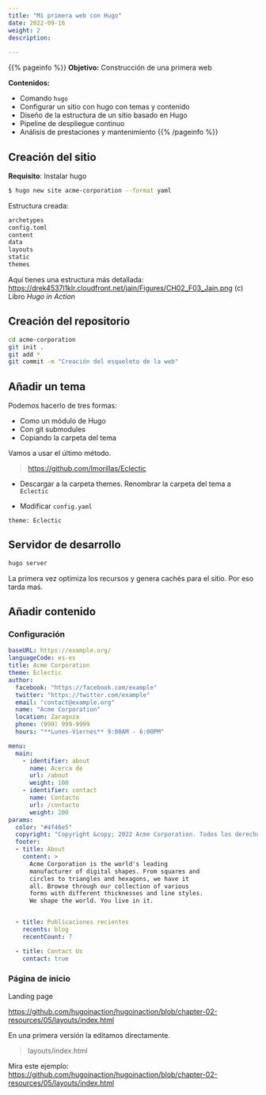 ```yaml
---
title: "Mi primera web con Hugo"
date: 2022-09-16
weight: 2
description: 
  
---
```


{{% pageinfo %}}
**Objetivo:** Construcción de una primera web

**Contenidos:** 
* Comando ```hugo```
* Configurar un sitio con hugo con temas y contenido
* Diseño de la estructura de un sitio basado en Hugo
* Pipeline de despliegue continuo
* Análisis de prestaciones y mantenimiento
{{% /pageinfo %}}

## Creación del sitio

**Requisito**: Instalar hugo

``` bash
$ hugo new site acme-corporation --format yaml

```

Estructura creada:

``` bash
archetypes
config.toml
content
data
layouts
static
themes
```
Aquí tienes una estructura más detallada: https://drek4537l1klr.cloudfront.net/jain/Figures/CH02_F03_Jain.png  (c) Libro *Hugo in Action*


## Creación del repositorio

``` bash
cd acme-corporation
git init .
git add *
git commit -m "Creación del esqueleto de la web"
```

## Añadir un tema

Podemos hacerlo de tres formas:
* Como un módulo de Hugo
* Con git submodules
* Copiando la carpeta del tema
  

Vamos a usar el último método.

> https://github.com/lmorillas/Eclectic

* Descargar a la carpeta themes. Renombrar la carpeta del tema a `Eclectic`

* Modificar `config.yaml`

```
theme: Eclectic
```

## Servidor de desarrollo

``` bash
hugo server
```

La primera vez optimiza los recursos y genera cachés para el sitio. Por eso tarda maś.

## Añadir contenido

### Configuración

``` yaml
baseURL: https://example.org/
languageCode: es-es 
title: Acme Corporation 
theme: Eclectic 
author: 
  facebook: "https://facebook.com/example" 
  twitter: "https://twitter.com/example" 
  email: "contact@example.org" 
  name: "Acme Corporation" 
  location: Zaragoza
  phone: (999) 999-9999 
  hours: "**Lunes-Viernes** 9:00AM - 6:00PM" 

menu:
  main: 
    - identifier: about 
      name: Acerca de 
      url: /about 
      weight: 100 
    - identifier: contact
      name: Contacto 
      url: /contacto 
      weight: 200 
params: 
  color: "#4f46e5"
  copyright: "Copyright &copy; 2022 Acme Corporation. Todos los derechos reservados."
  footer:
  - title: About
    content: >
      Acme Corporation is the world's leading
      manufacturer of digital shapes. From squares and
      circles to triangles and hexagons, we have it
      all. Browse through our collection of various
      forms with different thicknesses and line styles.
      We shape the world. You live in it.


  - title: Publicaciones recientes
    recents: blog
    recentCount: 7

  - title: Contact Us
    contact: true

```

### Página de inicio

Landing page

https://github.com/hugoinaction/hugoinaction/blob/chapter-02-resources/05/layouts/index.html

En una primera versión la editamos directamente. 

> layouts/index.html

Mira este ejemplo: https://github.com/hugoinaction/hugoinaction/blob/chapter-02-resources/05/layouts/index.html
